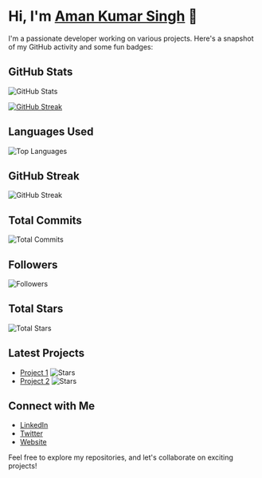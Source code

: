 # Hi, I'm [Aman Kumar Singh](https://www.amankumarsingh.me) 👋

I'm a passionate developer working on various projects. Here's a snapshot of my GitHub activity and some fun badges:

## GitHub Stats

![GitHub Stats](https://github-readme-stats.vercel.app/api?username=Amankumarsinghdeveloper&show_icons=true&theme=radical)

[![GitHub Streak](https://streak-stats.demolab.com?user=Amankumarsinghdeveloper&theme=radical)](https://git.io/streak-stats)


## Languages Used

![Top Languages](https://github-readme-stats.vercel.app/api/top-langs/?username=Amankumarsinghdeveloper&layout=compact)

## GitHub Streak

![GitHub Streak](https://github-readme-streak-stats.herokuapp.com/?user=Amankumarsinghdeveloper&theme=radical)

## Total Commits

![Total Commits](https://img.shields.io/github/commit-activity/m/Amankumarsinghdeveloper/your-repo?color=green)

## Followers

![Followers](https://img.shields.io/github/followers/Amankumarsinghdeveloper?style=social)

## Total Stars

![Total Stars](https://img.shields.io/github/stars/Amankumarsinghdeveloper?style=social)

## Latest Projects

- [Project 1](https://github.com/Amankumarsinghdeveloper/project1) ![Stars](https://img.shields.io/github/stars/Amankumarsinghdeveloper/project1?style=social)
- [Project 2](https://github.com/Amankumarsinghdeveloper/project2) ![Stars](https://img.shields.io/github/stars/Amankumarsinghdeveloper/project2?style=social)

## Connect with Me

- [LinkedIn](https://www.linkedin.com/in/your-name/)
- [Twitter](https://twitter.com/your-twitter-handle)
- [Website](https://your-website.com)

Feel free to explore my repositories, and let's collaborate on exciting projects!
